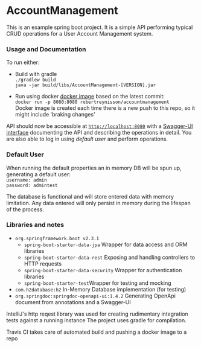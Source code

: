 # AccountManagement

This is an example spring boot project. It is a simple API performing typical CRUD operations for a User Account Management system.

### Usage and Documentation

To run either: 

* Build with gradle  
   ```./gradlew build```   
   ```java -jar build/libs/AccountManagement-[VERSION].jar```   
 
* Run using docker [docker image](https://hub.docker.com/r/robertreynisson/accountmanagement) based on the latest commit:  
```docker run -p 8080:8080 robertreynisson/accountmanagement```  
  Docker image is created each time there is a new push to this repo, so it might include 'braking changes'
 
  
API should now be accessible at [```http://localhost:8080```](http://localhost:8080) with a 
[Swagger-UI interface](http://localhost:8080/api/swagger-ui.html) documenting the API and describing the 
operations in detail. You are also able to log in using _default user_ and perform operations.

### Default User
When running the default properties an in memory DB will be spun up, generating a default user:  
```username: admin```   
```password: admintest```

The database is functional and will store entered data with memory limitation. Any data entered will only persist in memory during the lifespan of the process. 

   

### Libraries and notes
* ```org.springframework.boot v2.3.1``` 
   * ```spring-boot-starter-data-jpa``` Wrapper for data access and ORM libraries
   * ```spring-boot-starter-data-rest```     Exposing and handling controllers to HTTP requests
   * ```spring-boot-starter-data-security``` Wrapper for authentication libraries
   * ```spring-boot-starter-test```Wrapper for testing and mocking 
*  ```com.h2database:h2``` In-Memory Database implementation (for testing)
* ```org.springdoc:springdoc-openapi-ui:1.4.2``` Generating OpenApi document from annotations and a Swagger-UI
 
IntelliJ's http reqest library was used for creating rudimentary integration tests against a running instance
The project uses gradle for compilation.

Travis CI takes care of automated build and pushing a docker image to a repo
 
 
